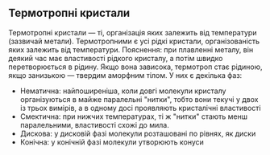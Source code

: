 ## Термотропні кристали

Термотропні кристали — ті, організація яких залежить від температури (зазвичай метали). Термотропними є усі рідкі кристали, організованість яких залежить від температури.
Пояснення: при плавленні металу, він деякий час має властивості рідкого кристалу, а потім швидко перетворюється в рідину.
Якщо вона зависока, термотроп стає рідиною, якщо занизькою — твердим аморфним тілом. У них є декілька фаз:
 - Нематична: найпоширеніша, коли довгі молекули кристалу організуються в майже паралельні "нитки", тобто вони текучі у двох із трьох вимірів, а в одному досі проявляють кристалічні властивості
 - Смектична: при нижчих температурах, ті ж "нитки" стають менш паралельними, властивості схожі до мила.
 - Дискова: у дисковій фазі молекули розташовані по рівнях, як диски
 - Конічна: у конічній фазі молекули утворюють конуси